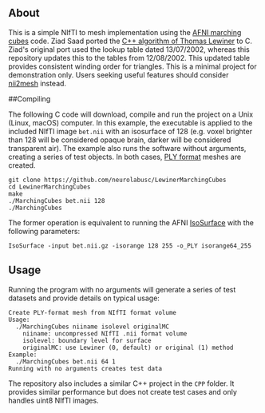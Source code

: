## About

This is a simple NIfTI to mesh implementation using the [AFNI marching cubes](https://github.com/afni/afni/tree/25e77d564f2c67ff480fa99a7b8e48ec2d9a89fc/src/SUMA/MarchingCubes) code. Ziad Saad ported the [C++ algorithm of Thomas Lewiner](http://thomas.lewiner.org/pdfs/marching_cubes_jgt.pdf) to C. Ziad's original port used the lookup table dated 13/07/2002, whereas this repository updates this to the tables from 12/08/2002. This updated table provides consistent winding order for triangles. This is a minimal project for demonstration only. Users seeking useful features should consider [nii2mesh](https://github.com/neurolabusc/nii2mesh) instead.

##Compiling

The following C code will download, compile and run the project on a Unix (Linux, macOS) computer. In this example, the executable is applied to the included NIfTI image `bet.nii` with an isosurface of 128 (e.g. voxel brighter than 128 will be considered opaque brain, darker will be considered transparent air). The example also runs the software without arguments, creating a series of test objects. In both cases, [PLY format](http://paulbourke.net/dataformats/ply/) meshes are created.

```
git clone https://github.com/neurolabusc/LewinerMarchingCubes
cd LewinerMarchingCubes
make
./MarchingCubes bet.nii 128
./MarchingCubes
```

The former operation is equivalent to running the AFNI [IsoSurface](https://afni.nimh.nih.gov/pub/dist/doc/program_help/IsoSurface.html) with the following parameters:

```
IsoSurface -input bet.nii.gz -isorange 128 255 -o_PLY isorange64_255
```

## Usage

Running the program with no arguments will generate a series of test datasets and provide details on typical usage:

```
Create PLY-format mesh from NIfTI format volume
Usage:
  ./MarchingCubes niiname isolevel originalMC
    niiname: uncompressed NIfTI .nii format volume
    isolevel: boundary level for surface
    originalMC: use Lewiner (0, default) or original (1) method 
Example:
  ./MarchingCubes bet.nii 64 1
Running with no arguments creates test data
```

The repository also includes a similar C++ project in the `CPP` folder. It provides similar performance but does not create test cases and only handles uint8 NIfTI images.
